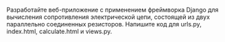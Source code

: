 Разработайте веб-приложение с применением фреймворка Django для вычисления сопротивления электрической цепи, состоящей из двух параллельно соединенных резисторов. Напишите код для urls.py, index.html, calculate.html и views.py.
